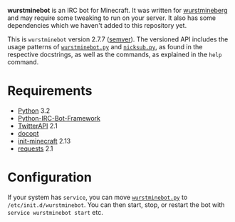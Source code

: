 **wurstminebot** is an IRC bot for Minecraft. It was written for [wurstmineberg](http://wurstmineberg.de/) and may require some tweaking to run on your server. It also has some dependencies which we haven't added to this repository yet.

This is `wurstminebot` version 2.7.7 ([semver](http://semver.org/)). The versioned API includes the usage patterns of [`wurstminebot.py`](wurstminebot.py) and [`nicksub.py`](nicksub.py), as found in the respective docstrings, as well as the commands, as explained in the `help` command.

Requirements
============

*   [Python](http://python.org/) 3.2
*   [Python-IRC-Bot-Framework](https://github.com/fenhl/Python-IRC-Bot-Framework)
*   [TwitterAPI](https://github.com/geduldig/TwitterAPI) 2.1
*   [docopt](http://docopt.org/)
*   [init-minecraft](https://github.com/wurstmineberg/init-minecraft) 2.13
*   [requests](http://www.python-requests.org/) 2.1

Configuration
=============

If your system has `service`, you can move [`wurstminebot.py`](wurstminebot.py) to `/etc/init.d/wurstminebot`. You can then start, stop, or restart the bot with `service wurstminebot start` etc.
